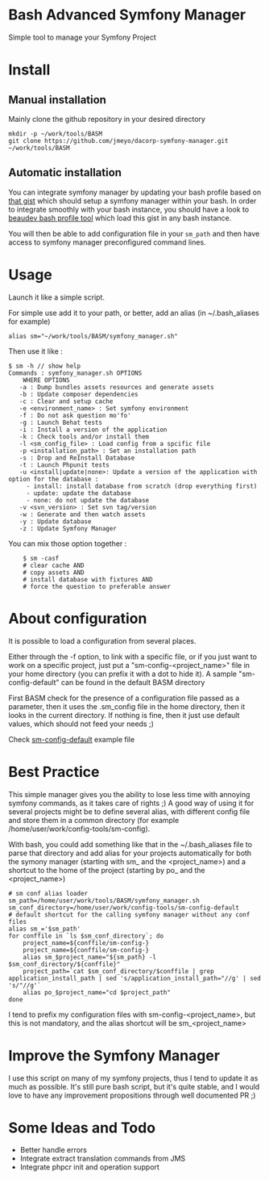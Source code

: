 Bash Advanced Symfony Manager
====

Simple tool to manage your Symfony Project

Install
=======

## Manual installation

Mainly clone the github repository in your desired directory

    mkdir -p ~/work/tools/BASM
    git clone https://github.com/jmeyo/dacorp-symfony-manager.git ~/work/tools/BASM

## Automatic installation

You can integrate symfony manager by updating your bash profile based on [that gist](https://gist.github.com/jmeyo/9514322) which should setup a symfony manager within your bash. In order to integrate smoothly with your bash instance, you should have a look to [beaudev bash profile tool](https://github.com/beaudev/bash-profile) which load this gist in any bash instance.

You will then be able to add configuration  file in your `sm_path` and then have access to symfony manager preconfigured command lines.


Usage
=====
Launch it like a simple script.

For simple use add it to your path, or better, add an alias (in ~/.bash_aliases for example)

    alias sm="~/work/tools/BASM/symfony_manager.sh"

Then use it like :

	$ sm -h // show help
	Commands : symfony_manager.sh OPTIONS
        WHERE OPTIONS
	   -a : Dump bundles assets resources and generate assets
	   -b : Update composer dependencies
	   -c : Clear and setup cache
	   -e <environment_name> : Set symfony environment
	   -f : Do not ask question mo'fo'
	   -g : Launch Behat tests
	   -i : Install a version of the application
	   -k : Check tools and/or install them
	   -l <sm_config_file> : Load config from a spcific file
	   -p <installation_path> : Set an installation path
	   -s : Drop and ReInstall Database
	   -t : Launch Phpunit tests
	   -u <install|update|none>: Update a version of the application with option for the database : 
		 - install: install database from scratch (drop everything first)
		 - update: update the database
		 - none: do not update the database
	   -v <svn_version> : Set svn tag/version
	   -w : Generate and then watch assets
	   -y : Update database
	   -z : Update Symfony Manager
       

You can mix those option together :

```{bash}
	$ sm -casf 
	# clear cache AND 
	# copy assets AND
	# install database with fixtures AND 
	# force the question to preferable answer
```

About configuration
===================

It is possible to load a configuration from several places. 

Either through the -f option, to link with a specific file, or if you just want to work on a specific project, just put a "sm-config-<project_name>" file in your home directory (you can prefix it with a dot to hide it). A sample "sm-config-default" can be found in the default BASM directory

First BASM check for the presence of a configuration file passed as a parameter, then it uses the .sm_config file in the home directory, then it looks in the current directory. If nothing is fine, then it just use default values, which should not feed your needs ;)

Check [sm-config-default](https://github.com/jmeyo/BASM/blob/master/sm-config-default) example file

Best Practice
=============

This simple manager gives you the ability to lose less time with annoying symfony commands, as it takes care of rights ;)
A good way of using it for several projects might be to define several alias, with different config file and store them in a common directory (for example /home/user/work/config-tools/sm-config). 

With bash, you could add something like that in the ~/.bash_aliases file to parse that directory and add alias for your projects automatically for both the symony manager (starting with sm_ and the <project_name>) and a shortcut to the home of the project (starting by po_ and the <project_name>)

	# sm conf alias loader
	sm_path=/home/user/work/tools/BASM/symfony_manager.sh
	sm_conf_directory=/home/user/work/config-tools/sm-config-default
	# default shortcut for the calling symfony manager without any conf files
	alias sm_='$sm_path'
	for conffile in `ls $sm_conf_directory`; do
		project_name=${conffile/sm-config-}
		project_name=${conffile/sm-config-} 
		alias sm_$project_name="${sm_path} -l $sm_conf_directory/${conffile}"
		project_path=`cat $sm_conf_directory/$conffile | grep application_install_path | sed 's/application_install_path="//g' | sed 's/"//g'`
		alias po_$project_name="cd $project_path"
	done
	
I tend to prefix my configuration files with sm-config-<project_name>, but this is not mandatory, and the alias shortcut will be sm_<project_name> <OPTIONS>


Improve the Symfony Manager
===========================

I use this script on many of my symfony projects, thus I tend to update it as much as possible. It's still pure bash script, but it's quite stable, and I would love to have any improvement propositions through well documented PR ;)



Some Ideas and Todo
===================
* Better handle errors
* Integrate extract translation commands from JMS 
* Integrate phpcr init and operation support

